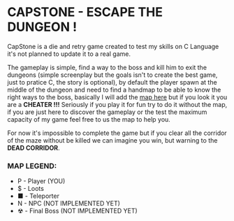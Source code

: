 # CAPSTONE - ESCAPE THE DUNGEON !

CapStone is a die and retry game created to test my skills on C Language it's not planned to update it to a real game.

The gameplay is simple, find a way to the boss and kill him to exit the dungeons (simple screenplay but the goals isn't to create the best game, just to pratice C, the story is optional), by default the player spawn at the middle of the dungeon and need to find a handmap to be able to know the right ways to the boss, basically I will add the [map here](capstone-map.png) but if you look it you are a **CHEATER !!!** Seriously if you play it for fun try to do it without the map, if you are just here to discover the gameplay or the test the maximum capacity of my game feel free to us the map to help you.

For now it's impossible to complete the game but if you clear all the corridor of the maze without be killed we can imagine you win, but warning to the **DEAD CORRIDOR**.

### MAP LEGEND:
- P - Player (YOU)
- $ - Loots
- ■ - Teleporter
- N - NPC (NOT IMPLEMENTED YET)
- ☢ - Final Boss (NOT IMPLEMENTED YET)